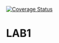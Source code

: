[![Coverage Status](https://coveralls.io/repos/github/KIvan1/LAB1/badge.svg)](https://coveralls.io/github/KIvan1/LAB1)
# LAB1
